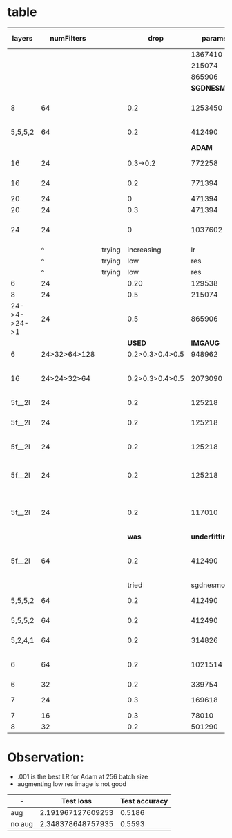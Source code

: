 # table


|layers|numFilters||drop|params|batch_size|training loss|training acc|test loss|test acc|user|lr|comment|
|-|-|-|-|-|-|-|-|-|-|-|-|-|
|||||1367410|64|||||||OOM>6 e|
|||||215074|512|
|||||865906|128|
|||||**SGDNESMOM**|
|8|64||0.2|1253450|256|-|-|-|-|fabuk||1x5>5x1 imgaug interrupted|
|5,5,5,2|64||0.2|412490|256|59|79|91|73|fabuk||imgaug 1x5>5x1|
|||||**ADAM**|
|16|24||0.3->0.2|772258|256|21|92.39|87|81.3|||drop 0.3<20>0.2|
|16|24||0.2|771394|256|50|82|66|80|krishna| lr=.001 >40|1x5>5x1 imgaug|
|20|24||0|471394|128|17.4|93.96|34.5|89.34|keshaw| lr=.001 >40|1x3x1 imgaug|
|20|24||0.3|471394|128|40|85.6|64|83|krishna| lr=.001 >40|1x3x1 imgaug|
|24|24||0|1037602|128|-|-|-|-|keshaw| lr=.001 >32.0005 >40 .0001|1x5x1 imgaug|
||^|trying |increasing|lr|-|didn't|help|much|||| 
||^|trying |low|res|training|with|high|lr|-|krishna|62,78|75l,76a|
||^|trying |low|res|training|with|default|lr|-|krishna|-|-|
|6|24||0.20|129538|256|21|81.91|61|81.9|
|8|24||0.5|215074|512|68|75|326|47|krishna|
|24->4->24->1|24||0.5|865906|128|45|84|118|73|facebook|
||||**USED**|**IMGAUG**|**ONWARDS**||||
|6|24>32>64>128||0.2>0.3>0.4>0.5|948962|256|42|84.9|68|81.3|krishna|lr=1e-2|epoch 15>71.5|
|16|24>24>32>64||0.2>0.3>0.4>0.5|2073090|256|37|87|62|82|krishn|lr=1e-2|epoch 15->73, 20->80, multiple split machines .runs|
|5f__2l|24||0.2|125218|256|230|9.8|230|17|krishna|
|5f__2l|24||0.2|125218|256|0|~74|0|76|krishna|lr=1e-3<15>1e-4 30>1e-5|epoch 20->74|
|5f__2l|24||0.2|125218|256|64|77|82|74.9|krishna|lr=1e-3 30>1e-5|epoch 20->72|
|5f__2l|24||0.2|125218|256|67|76|74.6|76.7|krishna|lr=1e-3 5>.00075 15>.0005 25>.0001|epoch 15->73, 32>76|
|5f__2l|24||0.2|117010|256|67|76|84.2|74.3|fabuk|lr=1e-3 5>.00075 15>.0005 25>.0001| 1x5>5x1 17>72, 25>74|
||||**was**|**underfitting**|**so** |**increasing**|**filters** |**to**|**64**||
|5f__2l|64||0.2|412490|256|37|87|48|85.3|fabuk|lr=1e-3 25>.0001|1x5>5x1 epoch 16>79.6a-.58l, 34>84.8a-.47l|
||||tried|sgdnesmom|on|above| 10th |epoch|loss| 8.34|acc| 40|
|5,5,5,2|64||0.2|412490|256|34.7|87.9|45.9|86.2|fabuk|lr=1e-3 40>.0001|1x5>5x1 at 45th epoch|
|5,5,5,2|64||0.2|412490|320|41|85|61|82|amar|lr=.001 fixed|1x5>5x1 low res-> 2.3, 55|
|5,2,4,1|64||0.2|314826|256|73|74|89|70|fabuk||1x5>5x1 1-8, 8-50|
|6|64||0.2|1021514|256|57|79|65|79|krishna| lr=.001 >30<37.0001, >37 .001|1x7>7x1 epoch 8>55a-1.27l| |
|6|32||0.2|339754|256|48|82|59|81|krishna| lr=.001 >40|1x3>3x1|
|7|24||0.3|169618|512|40|85|49|83|keshaw| lr=.01<22>.001|38 epoch 3x3 no imgaug|
|7|16||0.3|78010|1024|7-24|was|better|-|keshaw| lr=.01|3x3 no imgaug|
|8|32||0.2|501290|256|68|75|106|69|fabuk| lr=.001 >40|1x5>5x1|


# Observation:
- .001 is the best LR for Adam at 256 batch size
- augmenting low res image is not good

|-|Test loss|Test accuracy|
|-|-|-|
|aug|2.191967127609253|0.5186|
|no aug|2.348378648757935|0.5593|